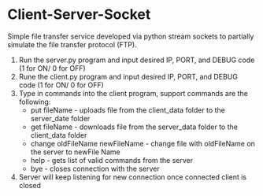 # Client-Server-Socket
Simple file transfer service developed via  python stream sockets to partially simulate the file transfer protocol (FTP).

1. Run the server.py program and input desired IP, PORT, and DEBUG code (1 for ON/ 0 for OFF)
2. Rune the client.py program and input desired IP, PORT, and DEBUG code (1 for ON/ 0 for OFF)
3. Type in commands into the client program, support commands are the following:
	* put fileName - uploads file from the client_data folder to the server_date folder
	* get fileName - downloads file from the server_data folder to the client_data folder
	* change oldFileName newFileName - change file with oldFileName on the server to newFile Name
	* help - gets list of valid commands from the server
	* bye - closes connection with the server
4. Server will keep listening for new connection once connected client is closed
